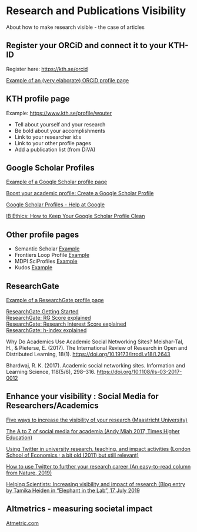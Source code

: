 # Research and Publications Visibility
 About how to make research visible - the case of articles

## Register your ORCiD and connect it to your KTH-ID

Register here: https://kth.se/orcid

[Example of an (very elaborate) ORCiD profile page](https://orcid.org/0000-0002-4858-8056)     

## KTH profile page     

Example: https://www.kth.se/profile/wouter  
 - Tell about yourself and your research
 - Be bold about your accomplishments
 - Link to your researcher id:s
 - Link to your other profile pages
 - Add a publication list (from DiVA)

## Google Scholar Profiles

[Example of a Google Scholar profile page](https://scholar.google.com/citations?user=s8NSQyMAAAAJ&hl=en&oi=ao)     

[Boost your academic profile: Create a Google Scholar Profile](https://libguides.reading.ac.uk/boost/google-scholar-profile)     

[Google Scholar Profiles - Help at Google](https://scholar.google.com/intl/en/scholar/citations.html#overview)     

[IB Ethics: How to Keep Your Google Scholar Profile Clean](https://www.aib.world/ethics-blog/ib-ethics-how-to-keep-your-google-scholar-profile-clean/)

## Other profile pages

- Semantic Scholar [Example](https://www.semanticscholar.org/author/Wouter-van-der-Wijngaart/3010740)    
- Frontiers Loop Profile [Example](https://loop.frontiersin.org/people/69/overview)    
- MDPI SciProfiles [Example](https://sciprofiles.com/profile/saladino)    
- Kudos [Example](https://www.growkudos.com/profile/mats_magnusson)

## ResearchGate

[Example of a ResearchGate profile page](https://www.researchgate.net/profile/Wouter-Wijngaart)       

[ResearchGate Getting Started](https://explore.researchgate.net/display/support/Getting+started)     
[ResearchGate: RG Score explained](https://explore.researchgate.net/display/support/RG+Score)     
[ResearchGate: Research Interest Score explained](https://explore.researchgate.net/display/support/Research+Interest)     
[ResearchGate: h-index explained](https://explore.researchgate.net/display/support/h-index)     

Why Do Academics Use Academic Social Networking Sites?  Meishar-Tal, H., & Pieterse, E. (2017). The International Review of Research in Open and Distributed Learning, 18(1). https://doi.org/10.19173/irrodl.v18i1.2643

Bhardwaj, R. K. (2017). Academic social networking sites. Information and Learning Science, 118(5/6), 298–316. https://doi.org/10.1108/ils-03-2017-0012

## Enhance your visibility : Social Media for Researchers/Academics

[Five ways to increase the visibility of your research  (Maastricht University)](https://library.maastrichtuniversity.nl/five-ways-increase-visibility-research/)     

[The A to Z of social media for academia  (Andy Miah 2017, Times Higher Education)](https://www.timeshighereducation.com/a-z-social-media)     

[Using Twitter in university research, teaching, and impact activities (London School of Economics ; a bit old (2011) but still relevant)](https://blogs.lse.ac.uk/impactofsocialsciences/files/2011/11/Published-Twitter_Guide_Sept_2011.pdf)     

[How to use Twitter to further your research career  (An easy-to-read column from Nature, 2019)](https://www.nature.com/articles/d41586-019-00535-w)     

[Helping Scientists: Increasing visibility and impact of research  (Blog entry by Tamika Heiden in “Elephant in the Lab”, 17 July 2019](https://elephantinthelab.org/helping-scientists-increasing-visibility-and-impact-of-research/)     

 
##  Altmetrics - measuring societal impact

[Atmetric.com](https://www.altmetric.com/)     

